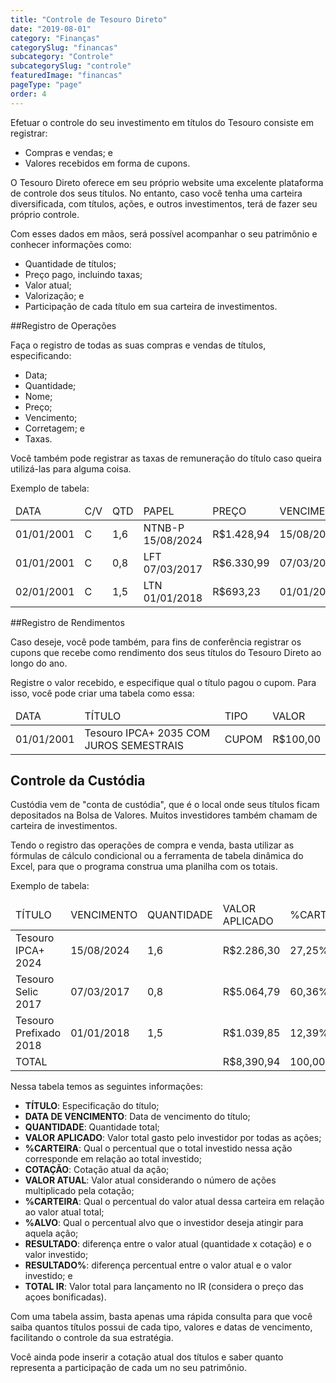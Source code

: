 ```yaml
---
title: "Controle de Tesouro Direto"
date: "2019-08-01"
category: "Finanças"
categorySlug: "financas"
subcategory: "Controle"
subcategorySlug: "controle"
featuredImage: "financas"
pageType: "page"
order: 4
---
```


Efetuar o controle do seu investimento em títulos do Tesouro consiste em registrar:

- Compras e vendas; e
- Valores recebidos em forma de cupons.

O Tesouro Direto oferece em seu próprio website uma excelente plataforma de controle dos seus títulos. No entanto, caso você tenha uma carteira diversificada, com títulos, ações, e outros investimentos, terá de fazer seu próprio controle.

Com esses dados em mãos, será possível acompanhar o seu patrimônio e conhecer informações como:

- Quantidade de títulos;
- Preço pago, incluindo taxas;
- Valor atual;
- Valorização; e
- Participação de cada título em sua carteira de investimentos.

##Registro de Operações

Faça o registro de todas as suas compras e vendas de títulos, especificando:

- Data;
- Quantidade;
- Nome;
- Preço;
- Vencimento;
- Corretagem; e
- Taxas.

Você também pode registrar as taxas de remuneração do título caso queira utilizá-las para alguma coisa.

Exemplo de tabela:

<div class="overflow">
<table class="controle">
<thead>
<tr class="mediumblue-bg">
<td>DATA</td>
<td>C/V</td>
<td>QTD</td>
<td>PAPEL</td>
<td>PREÇO</td>
<td>VENCIMENTO</td>
<td>CORRETAGEM</td>
<td>TAXAS</td>
<td>IRRF</td>
<td>TOTAL</td>
<td>ÍNDICE</td>
<td>+/x</td>
<td>%</td>
</tr>
</thead>
<tbody>
<tr>
<td>01/01/2001</td>
<td>C</td>
<td>1,6</td>
<td>NTNB-P 15/08/2024</td>
<td>R$1.428,94</td>
<td>15/08/2024</td>
<td>R$1,83</td>
<td>R$0,00</td>
<td></td>
<td>R$2.286,30</td>
<td>IPCA</td>
<td>+</td>
<td>5,64</td>
</tr>
<tr>
<td>01/01/2001</td>
<td>C</td>
<td>0,8</td>
<td>LFT 07/03/2017</td>
<td>R$6.330,99</td>
<td>07/03/2017</td>
<td>R$4,05</td>
<td>R$0,00</td>
<td></td>
<td>R$5.064,79</td>
<td>SELIC</td>
<td>+</td>
<td>-0,01</td>
</tr>
<tr>
<td>02/01/2001</td>
<td>C</td>
<td>1,5</td>
<td>LTN 01/01/2018</td>
<td>R$693,23</td>
<td>01/01/2018</td>
<td>R$0,83</td>
<td>R$0,00</td>
<td></td>
<td>R$1039,85</td>
<td></td>
<td></td>
<td>12,25</td>
</tr>
</tbody>
</table>
</div>

##Registro de Rendimentos

Caso deseje, você pode também, para fins de conferência registrar os cupons que recebe como rendimento dos seus títulos do Tesouro Direto ao longo do ano.

Registre o valor recebido, e especifique qual o título pagou o cupom. Para isso, você pode criar uma tabela como essa:

<div class="overflow">
<table  class = "controle">
<thead>
<tr>
<td>DATA</td>
<td>TÍTULO</td>
<td>TIPO</td>
<td>VALOR</td>
</tr>
</thead>
<tbody>
<tr>
<td>01/01/2001</td>
<td>Tesouro IPCA+ 2035 COM JUROS SEMESTRAIS</td>
<td>CUPOM</td>
<td>R$100,00</td>
</tr>
</tbody>
</table>
</div>

## Controle da Custódia

Custódia vem de "conta de custódia", que é o local onde seus títulos ficam depositados na Bolsa de Valores. Muitos investidores também chamam de carteira de investimentos.

Tendo o registro das operações de compra e venda, basta utilizar as fórmulas de cálculo condicional ou a ferramenta de tabela dinâmica do Excel, para que o programa construa uma planilha com os totais.

Exemplo de tabela:

<div class="overflow">
<table class="controle">
<thead>
<tr>
<td>TÍTULO</td>
<td>VENCIMENTO</td>
<td>QUANTIDADE</td>
<td>VALOR APLICADO</td>
<td>%CARTEIRA</td>
<td>COTAÇÃO</td>
<td>VALOR ATUAL</td>
<td>%CARTEIRA</td>
<td>%ALVO</td>
<td>RESULTADO</td>
<td>RESULTADO%</td>
</tr>
</thead>
<tbody>
<tr>
<td>Tesouro IPCA+ 2024</td>
<td>15/08/2024</td>
<td>1,6</td>
<td>R$2.286,30</td>
<td>27,25%</td>
<td>R$1.669,19</td>
<td>R$2.670,70</td>
<td>26,77%</td>
<td>33,00%</td>
<td>R$384,40</td>
<td>16,81%</td>
</tr>
<tr>
<td>Tesouro Selic 2017</td>
<td>07/03/2017</td>
<td>0,8</td>
<td>R$5.064,79</td>
<td>60,36%</td>
<td>R$7.632,32</td>
<td>R$6.105,86</td>
<td>62,21%</td>
<td>33,00%</td>
<td>R$1.041,06</td>
<td>20,55%</td>
</tr>
<tr>
<td>Tesouro Prefixado 2018</td>
<td>01/01/2018</td>
<td>1,5</td>
<td>R$1.039,85</td>
<td>12,39%</td>
<td>R$799,43</td>
<td>R$1.199,15</td>
<td>12,02%</td>
<td>33,00%</td>
<td>R$159,30</td>
<td>15,32%</td>
</tr>
<tr>
<td>TOTAL</td>
<td></td>
<td></td>
<td>R$8,390,94</td>
<td>100,00%</td>
<td></td>
<td>R$9.975,71</td>
<td>100,00%</td>
<td>100,00%</td>
<td>1.584,76</td>
<td>18,89%</td>
</tr>
</tbody>
</table>
</div>

Nessa tabela temos as seguintes informações:

- **TÍTULO**: Especificação do título;
- **DATA DE VENCIMENTO**: Data de vencimento do título;
- **QUANTIDADE**: Quantidade total;
- **VALOR APLICADO**: Valor total gasto pelo investidor por todas as ações;
- **%CARTEIRA**: Qual o percentual que o total investido nessa ação corresponde em relação ao total investido;
- **COTAÇÃO**: Cotação atual da ação;
- **VALOR ATUAL**: Valor atual considerando o número de ações multiplicado pela cotação;
- **%CARTEIRA**: Qual o percentual do valor atual dessa carteira em relação ao valor atual total;
- **%ALVO**: Qual o percentual alvo que o investidor deseja atingir para aquela ação;
- **RESULTADO**: diferença entre o valor atual (quantidade x cotação) e o valor investido;
- **RESULTADO%**: diferença percentual entre o valor atual e o valor investido; e
- **TOTAL IR**: Valor total para lançamento no IR (considera o preço das açoes bonificadas).

Com uma tabela assim, basta apenas uma rápida consulta  para que você saiba quantos títulos possui de cada tipo, valores e datas de vencimento, facilitando o controle da sua estratégia.

Você ainda pode inserir a cotação atual dos títulos e saber quanto representa a participação de cada um no seu patrimônio.